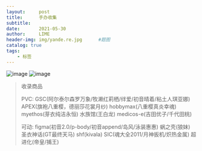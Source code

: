 ```yaml
---
layout:     post
title:      手办收集
subtitle:   
date:       2021-05-30
author:     LIME
header-img: img/yande.re.jpg      #题图
catalog: true
tags:
    - 标签
---
```


![image](https://user-images.githubusercontent.com/66418754/120087364-c34eda00-c119-11eb-9eb7-c9827db0f20a.png)
![image](https://user-images.githubusercontent.com/66418754/120087374-e6798980-c119-11eb-939a-60659d701f53.png)

> 收录商品
> 
> PVC: GSC(阿尔泰尔森罗万象/牧濑红莉栖/绊爱/初音晴着/粘土人琪亚娜) APEX(旗袍八重樱，德丽莎花裳月纱) hobbymax(八重樱真炎幸魂) myethos(芽衣纯洁永恒) 水族馆(王白龙)
> medicos-e(吉田优子/千代田桃)
> 
> 可动: figma(初音2.0/p-body/初音append/岛风/泳装惠惠) 蜗之壳(狼妹) 圣衣神话(GT最终天马) shf(kivala) SIC(魂大全2011/月神扳机/炽热金属) 超进化(帝皇/捕王)
